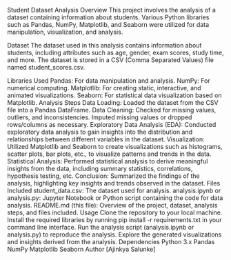 Student Dataset Analysis
Overview
This project involves the analysis of a dataset containing information about students. Various Python libraries such as Pandas, NumPy, Matplotlib, and Seaborn were utilized for data manipulation, visualization, and analysis.

Dataset
The dataset used in this analysis contains information about students, including attributes such as age, gender, exam scores, study time, and more. The dataset is stored in a CSV (Comma Separated Values) file named student_scores.csv.

Libraries Used
Pandas: For data manipulation and analysis.
NumPy: For numerical computing.
Matplotlib: For creating static, interactive, and animated visualizations.
Seaborn: For statistical data visualization based on Matplotlib.
Analysis Steps
Data Loading: Loaded the dataset from the CSV file into a Pandas DataFrame.
Data Cleaning: Checked for missing values, outliers, and inconsistencies. Imputed missing values or dropped rows/columns as necessary.
Exploratory Data Analysis (EDA): Conducted exploratory data analysis to gain insights into the distribution and relationships between different variables in the dataset.
Visualization: Utilized Matplotlib and Seaborn to create visualizations such as histograms, scatter plots, bar plots, etc., to visualize patterns and trends in the data.
Statistical Analysis: Performed statistical analysis to derive meaningful insights from the data, including summary statistics, correlations, hypothesis testing, etc.
Conclusion: Summarized the findings of the analysis, highlighting key insights and trends observed in the dataset.
Files Included
student_data.csv: The dataset used for analysis.
analysis.ipynb or analysis.py: Jupyter Notebook or Python script containing the code for data analysis.
README.md (this file): Overview of the project, dataset, analysis steps, and files included.
Usage
Clone the repository to your local machine.
Install the required libraries by running pip install -r requirements.txt in your command line interface.
Run the analysis script (analysis.ipynb or analysis.py) to reproduce the analysis.
Explore the generated visualizations and insights derived from the analysis.
Dependencies
Python 3.x
Pandas
NumPy
Matplotlib
Seaborn
Author
[Ajinkya Salunke]
